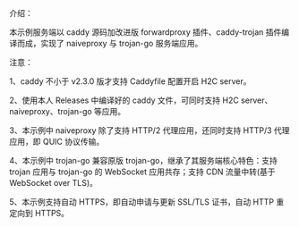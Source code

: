 介绍：

本示例服务端以 caddy 源码加改进版 forwardproxy 插件、caddy-trojan 插件编译而成，实现了 naiveproxy 与 trojan-go 服务端应用。

注意：

1、caddy 不小于 v2.3.0 版才支持 Caddyfile 配置开启 H2C server。

2、使用本人 Releases 中编译好的 caddy 文件，可同时支持 H2C server、naiveproxy、trojan-go 等应用。

3、本示例中 naiveproxy 除了支持 HTTP/2 代理应用，还同时支持 HTTP/3 代理应用，即 QUIC 协议传输。

4、本示例中 trojan-go 兼容原版 trojan-go，继承了其服务端核心特色：支持 trojan 应用与 trojan-go 的 WebSocket 应用共存；支持 CDN 流量中转(基于 WebSocket over TLS)。

5、本示例支持自动 HTTPS，即自动申请与更新 SSL/TLS 证书，自动 HTTP 重定向到 HTTPS。

